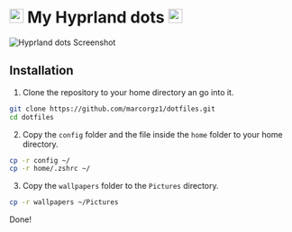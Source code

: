 # <img src="https://raw.githubusercontent.com/Tarikul-Islam-Anik/Animated-Fluent-Emojis/master/Emojis/Smilies/Dizzy.png" alt="Dizzy" width="25" height="25" /> My Hyprland dots <img src="https://raw.githubusercontent.com/Tarikul-Islam-Anik/Animated-Fluent-Emojis/master/Emojis/Smilies/Dizzy.png" alt="Dizzy" width="25" height="25" />

![Hyprland dots Screenshot](https://github.com/user-attachments/assets/e79dfcf5-3465-4943-9b42-60f96be4e3c7)


## Installation

1. Clone the repository to your home directory an go into it.

```sh
git clone https://github.com/marcorgz1/dotfiles.git
cd dotfiles
```

2. Copy the `config` folder and the file inside the `home` folder  to your home directory.

```sh
cp -r config ~/
cp -r home/.zshrc ~/
```

3. Copy the `wallpapers` folder to the `Pictures` directory.

```sh
cp -r wallpapers ~/Pictures
```

Done!
